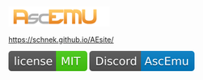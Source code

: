 ![logo](images/logo.png)

https://schnek.github.io/AEsite/

[![LicenseCI][LicenseBadge]][LicenseUrl] [![DiscordCI][DiscordBadge]][DiscordUrl]




<!-- Undercover:start:community -->
[LicenseBadge]: images/LicenseAE-MIT.svg
[LicenseUrl]: https://github.com/schnek/AEsite/blob/main/LICENSE

[DiscordBadge]: images/Discord-AE-blue.svg
[DiscordUrl]: https://discord.com/invite/CBdgrh7
<!-- Undercover:end:community -->
